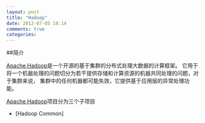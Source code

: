 ```yaml
---
layout: post
title: "Hadoop"
date: 2012-07-05 18:14
comments: true
categories: 
---
```


##简介

[Apache Hadoop][#refhadoop]是一个开源的基于集群的分布式处理大数据的计算框架。
它用于将一个机器处理的问题切分为若干提供存储和计算资源的机器共同处理的问题，对于集群来说，
集群中的任何机器都可能失效，它提供基于应用层的异常处理功能。

[Apache Hadoop][#refhadoop]项目分为三个子项目
 
- [Hadoop Common]


[#refhadoop]: http://hadoop.apache.org/
